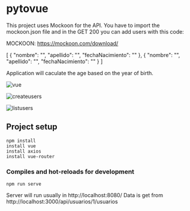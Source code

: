 # pytovue

This project uses Mockoon for the API. You have to import the mockoon.json file and in the GET 200 you can add users with this code:

MOCKOON: https://mockoon.com/download/


[
  {
    "nombre": "",
    "apellido": "",
    "fechaNacimiento": ""
  },
  {
    "nombre": "",
    "apellido": "",
    "fechaNacimiento": ""
  }
]

Application will caculate the age based on the year of birth.

![vue](https://adrianalonso.es/wp-content/uploads/2018/01/vue.jpg)


![createusers](https://iili.io/J79a6Lx.jpg)

![listusers](https://iili.io/J79c84p.jpg)




## Project setup
```
npm install
install vue
install axios
install vue-router
```

### Compiles and hot-reloads for development
```
npm run serve
```
Server will run usually in http://localhost:8080/
Data is get from http://localhost:3000/api/usuarios/1/usuarios
